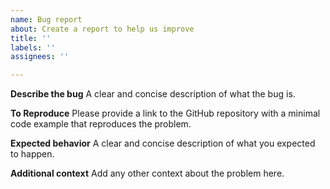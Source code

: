 ```yaml
---
name: Bug report
about: Create a report to help us improve
title: ''
labels: ''
assignees: ''

---
```


**Describe the bug**
A clear and concise description of what the bug is.

**To Reproduce**
Please provide a link to the GitHub repository with a minimal code example that reproduces the problem.

**Expected behavior**
A clear and concise description of what you expected to happen.

**Additional context**
Add any other context about the problem here.

